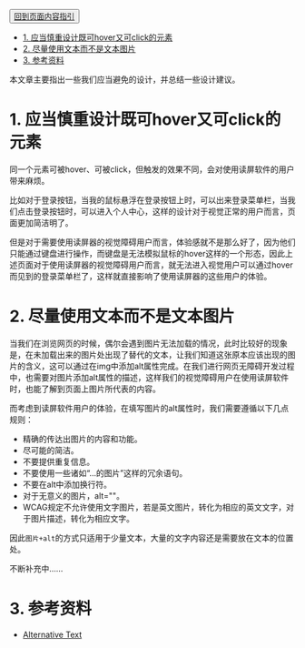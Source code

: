 <button>[回到页面内容指引](../content-creation.md)</button>
<!-- TOC -->

- [1. 应当慎重设计既可hover又可click的元素](#1-应当慎重设计既可hover又可click的元素)
- [2. 尽量使用文本而不是文本图片](#2-尽量使用文本而不是文本图片)
- [3. 参考资料](#3-参考资料)

<!-- /TOC -->
本文章主要指出一些我们应当避免的设计，并总结一些设计建议。

# 1. 应当慎重设计既可hover又可click的元素

同一个元素可被hover、可被click，但触发的效果不同，会对使用读屏软件的用户带来麻烦。

比如对于登录按钮，当我的鼠标悬浮在登录按钮上时，可以出来登录菜单栏，当我们点击登录按钮时，可以进入个人中心，这样的设计对于视觉正常的用户而言，页面更加简洁明了。

但是对于需要使用读屏器的视觉障碍用户而言，体验感就不是那么好了，因为他们只能通过键盘进行操作，而键盘是无法模拟鼠标的hover这样的一个形态，因此上述页面对于使用读屏器的视觉障碍用户而言，就无法进入视觉用户可以通过hover而见到的登录菜单栏了，这样就直接影响了使用读屏器的这些用户的体验。

# 2. 尽量使用文本而不是文本图片

当我们在浏览网页的时候，偶尔会遇到图片无法加载的情况，此时比较好的现象是，在未加载出来的图片处出现了替代的文本，让我们知道这张原本应该出现的图片的含义，这可以通过在img中添加alt属性完成。在我们进行网页无障碍开发过程中，也需要对图片添加alt属性的描述，这样我们的视觉障碍用户在使用读屏软件时，也能了解到页面上图片所代表的内容。

而考虑到读屏软件用户的体验，在填写图片的alt属性时，我们需要遵循以下几点规则：
- 精确的传达出图片的内容和功能。
- 尽可能的简洁。
- 不要提供重复信息。
- 不要使用一些诸如“…的图片”这样的冗余语句。
- 不要在alt中添加换行符。
- 对于无意义的图片，alt=""。
- WCAG规定不允许使用文字图片，若是英文图片，转化为相应的英文文字，对于图片描述，转化为相应文字。

因此`图片+alt`的方式只适用于少量文本，大量的文字内容还是需要放在文本的位置处。

不断补充中……

# 3. 参考资料
- [Alternative Text](https://webaim.org/techniques/alttext/)
